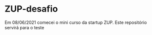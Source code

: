 # ZUP-desafio
Em  08/06/2021 comecei o mini curso da startup ZUP. Este repositório servirá para o teste
